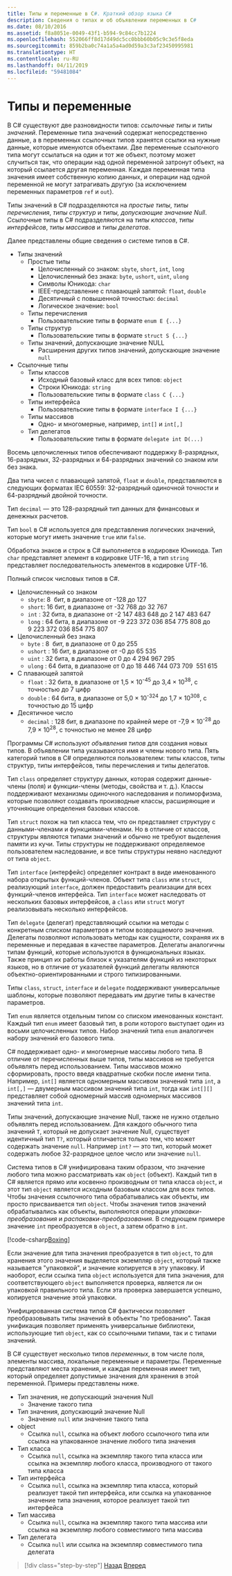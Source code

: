```yaml
---
title: Типы и переменные в C#. Краткий обзор языка C#
description: Сведения о типах и об объявлении переменных в C#
ms.date: 08/10/2016
ms.assetid: f8a8051e-0049-43f1-b594-9c84cc7b1224
ms.openlocfilehash: 552066ff8d17d49dc5cc0bbb60b05c9c3e5f8eda
ms.sourcegitcommit: 859b2ba0c74a1a5a4ad0d59a3c3af23450995981
ms.translationtype: HT
ms.contentlocale: ru-RU
ms.lasthandoff: 04/11/2019
ms.locfileid: "59481084"
---
```

# <a name="types-and-variables"></a>Типы и переменные

В C# существуют две разновидности типов: *ссылочные типы* и *типы значений*. Переменные типа значений содержат непосредственно данные, а в переменных ссылочных типов хранятся ссылки на нужные данные, которые именуются объектами. Две переменные ссылочного типа могут ссылаться на один и тот же объект, поэтому может случиться так, что операции над одной переменной затронут объект, на который ссылается другая переменная. Каждая переменная типа значения имеет собственную копию данных, и операции над одной переменной не могут затрагивать другую (за исключением переменных параметров `ref` и `out`).

Типы значений в C# подразделяются на *простые типы*, *типы перечисления*, *типы структур* и *типы, допускающие значение Null*. Ссылочные типы в C# подразделяются на *типы классов*, *типы интерфейсов*, *типы массивов* и *типы делегатов*.

Далее представлены общие сведения о системе типов в C#.

* Типы значений
  - Простые типы
    * Целочисленный со знаком: `sbyte`, `short`, `int`, `long`
    * Целочисленный без знака: `byte`, `ushort`, `uint`, `ulong`
    * Символы Юникода: `char`
    * IEEE-представление с плавающей запятой: `float`, `double`
    * Десятичный с повышенной точностью: `decimal`
    * Логическое значение: `bool`
  - Типы перечисления
    * Пользовательские типы в формате `enum E {...}`
  - Типы структур
    * Пользовательские типы в формате `struct S {...}`
  - Типы значений, допускающие значение NULL
    * Расширения других типов значений, допускающие значение `null`
* Ссылочные типы
  - Типы классов
    * Исходный базовый класс для всех типов: `object`
    * Строки Юникода: `string`
    * Пользовательские типы в формате `class C {...}`
  - Типы интерфейса
    * Пользовательские типы в формате `interface I {...}`
  - Типы массивов
    * Одно- и многомерные, например, `int[]` и `int[,]`
  - Тип делегатов
    * Пользовательские типы в формате `delegate int D(...)`

Восемь целочисленных типов обеспечивают поддержку 8-разрядных, 16-разрядных, 32-разрядных и 64-разрядных значений со знаком или без знака.

Два типа чисел с плавающей запятой, `float` и `double`, представляются в следующих форматах IEC 60559: 32-разрядный одиночной точности и 64-разрядный двойной точности.

Тип `decimal` — это 128-разрядный тип данных для финансовых и денежных расчетов.

Тип `bool` в C# используется для представления логических значений, которые могут иметь значение `true` или `false`.

Обработка знаков и строк в C# выполняется в кодировке Юникода. Тип `char` представляет элемент в кодировке UTF-16, а тип `string` представляет последовательность элементов в кодировке UTF-16.

Полный список числовых типов в C#.

* Целочисленный со знаком
  - `sbyte`:  8  бит, в диапазоне от -128 до 127
  - `short`: 16 бит, в диапазоне от -32 768 до 32 767
  - `int`  : 32 бита, в диапазоне от -2 147 483 648 до 2 147 483 647
  - `long` : 64 бита, в диапазоне от -9 223 372 036 854 775 808 до 9 223 372 036 854 775 807
* Целочисленный без знака
  - `byte`   :  8  бит, в диапазоне от 0 до 255
  - `ushort` : 16 бит, в диапазоне от -0 до 65 535
  - `uint`   : 32 бита, в диапазоне от 0 до 4 294 967 295
  - `ulong`  : 64 бита, в диапазоне от 0 до 18 446 744 073 709  551 615
* С плавающей запятой
  - `float`  : 32 бита, в диапазоне от 1,5 × 10<sup>-45</sup> до 3,4 × 10<sup>38</sup>, с точностью до 7 цифр
  - `double` : 64 бита, в диапазоне от 5,0 × 10<sup>-324</sup> до 1,7 × 10<sup>308</sup>, с точностью до 15 цифр
* Десятичное число
  - `decimal` : 128 бит, в диапазоне по крайней мере от -7,9 × 10<sup>-28</sup> до 7,9 × 10<sup>28</sup>, с точностью не менее 28 цифр

Программы C# используют *объявления типов* для создания новых типов. В объявлении типа указываются имя и члены нового типа. Пять категорий типов в C# определяются пользователем: типы классов, типы структур, типы интерфейсов, типы перечисления и типы делегатов.

Тип `class` определяет структуру данных, которая содержит данные-члены (поля) и функции-члены (методы, свойства и т. д.). Классы поддерживают механизмы одиночного наследования и полиморфизма, которые позволяют создавать производные классы, расширяющие и уточняющие определения базовых классов.

Тип `struct` похож на тип класса тем, что он представляет структуру с данными-членами и функциями-членами. Но в отличие от классов, структуры являются типами значений и обычно не требуют выделения памяти из кучи. Типы структуры не поддерживают определяемое пользователем наследование, и все типы структуры неявно наследуют от типа `object`.

Тип `interface` (интерфейс) определяет контракт в виде именованного набора открытых функций-членов. Объект типа `class` или `struct`, реализующий `interface`, должен предоставить реализации для всех функций-членов интерфейса. Тип `interface` может наследовать от нескольких базовых интерфейсов, а `class` или `struct` могут реализовывать несколько интерфейсов.

Тип `delegate` (делегат) представляющий ссылки на методы с конкретным списком параметров и типом возвращаемого значения. Делегаты позволяют использовать методы как сущности, сохраняя их в переменные и передавая в качестве параметров. Делегаты аналогичны типам функций, которые используются в функциональных языках. Также принцип их работы близок к указателям функций из некоторых языков, но в отличие от указателей функций делегаты являются объектно-ориентированными и строго типизированными.

Типы `class`, `struct`, `interface` и `delegate` поддерживают универсальные шаблоны, которые позволяют передавать им другие типы в качестве параметров.

Тип `enum` является отдельным типом со списком именованных констант. Каждый тип `enum` имеет базовый тип, в роли которого выступает один из восьми целочисленных типов. Набор значений типа `enum` аналогичен набору значений его базового типа.

C# поддерживает одно- и многомерные массивы любого типа. В отличие от перечисленных выше типов, типы массивов не требуется объявлять перед использованием. Типы массивов можно сформировать, просто введя квадратные скобки после имени типа. Например, `int[]` является одномерным массивом значений типа `int`, а `int[,]` — двумерным массивом значений типа `int`, тогда как `int[][]` представляет собой одномерный массив одномерных массивов значений типа `int`.

Типы значений, допускающие значение Null, также не нужно отдельно объявлять перед использованием. Для каждого обычного типа значений `T`, который не допускает значение Null, существует идентичный тип `T?`, который отличается только тем, что может содержать значение `null`. Например `int?` — это тип, который может содержать любое 32-разрядное целое число или значение `null`.

Система типов в C# унифицирована таким образом, что значение любого типа можно рассматривать как `object` (объект). Каждый тип в C# является прямо или косвенно производным от типа класса `object`, и этот тип `object` является исходным базовым классом для всех типов. Чтобы значения ссылочного типа обрабатывались как объекты, им просто присваивается тип `object`. Чтобы значения типов значений обрабатывались как объекты, выполняются операции *упаковки-преобразования* и *распаковки-преобразования*. В следующем примере значение `int` преобразуется в `object`, а затем обратно в `int`.

[!code-csharp[Boxing](../../../samples/snippets/csharp/tour/types-and-variables/Program.cs#L1-L10)]

Если значение для типа значения преобразуется в тип `object`, то для хранения этого значения выделяется экземпляр `object`, который также называется "упаковкой", и значение копируется в эту упаковку. И наоборот, если ссылка типа `object` используется для типа значения, для соответствующего `object` выполняется проверка, является ли он упаковкой правильного типа. Если эта проверка завершается успешно, копируется значение этой упаковки.

Унифицированная система типов C# фактически позволяет преобразовывать типы значений в объекты "по требованию". Такая унификация позволяет применять универсальные библиотеки, использующие тип `object`, как со ссылочными типами, так и с типами значений.

В C# существует несколько типов *переменных*, в том числе поля, элементы массива, локальные переменные и параметры. Переменные представляют места хранения, и каждая переменная имеет тип, который определяет допустимые значения для хранения в этой переменной. Примеры представлены ниже.

* Тип значения, не допускающий значения Null
  - Значение такого типа
* Тип значения, допускающий значение Null
  - Значение `null` или значение такого типа
* object
  - Ссылка `null`, ссылка на объект любого ссылочного типа или ссылка на упакованное значение любого типа значения
* Тип класса
  - Ссылка `null`, ссылка на экземпляр такого типа класса или ссылка на экземпляр любого класса, производного от такого типа класса
* Тип интерфейса
  - Ссылка `null`, ссылка на экземпляр типа класса, который реализует такой тип интерфейса, или ссылка на упакованное значение типа значения, которое реализует такой тип интерфейса
* Тип массива
  - Ссылка `null`, ссылка на экземпляр такого типа массива или ссылка на экземпляр любого совместимого типа массива
* Тип делегата
  - Ссылка `null` или ссылка на экземпляр совместимого типа делегата

> [!div class="step-by-step"]
> [Назад](program-structure.md)
> [Вперед](expressions.md)
